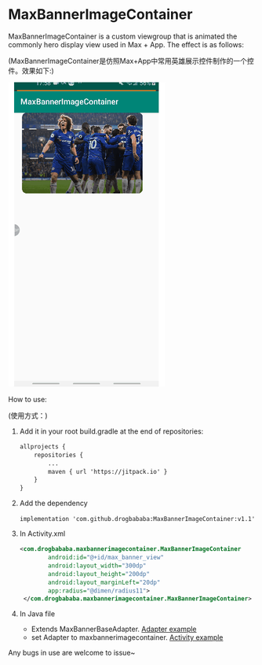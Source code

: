 MaxBannerImageContainer
=====

MaxBannerImageContainer is a custom viewgroup that is animated the commonly hero display view used in Max + App. The effect is as follows:

(MaxBannerImageContainer是仿照Max+App中常用英雄展示控件制作的一个控件。效果如下:)

![](/show.gif)

How to use:

(使用方式：)

1. Add it in your root build.gradle at the end of repositories:

    ``` xml
    allprojects {
        repositories {
            ...
            maven { url 'https://jitpack.io' }
        }
    }
    ```
    	
2. Add the dependency

    ```implementation 'com.github.drogbababa:MaxBannerImageContainer:v1.1'```

3. In Activity.xml

    ``` xml
    <com.drogbababa.maxbannerimagecontainer.MaxBannerImageContainer
            android:id="@+id/max_banner_view"
            android:layout_width="300dp"
            android:layout_height="200dp"
            android:layout_marginLeft="20dp"
            app:radius="@dimen/radius11">
     </com.drogbababa.maxbannerimagecontainer.MaxBannerImageContainer>
     ```

4. In Java file
    - Extends MaxBannerBaseAdapter. [Adapter example](sample/src/main/java/com/drogbababa/maxbannerimagecontainer/ExampleImageAdapter.java)
    - set Adapter to maxbannerimagecontainer. [Activity example](sample/src/main/java/com/drogbababa/maxbannerimagecontainer/MainActivity.java)
    
Any bugs in use are welcome to issue~